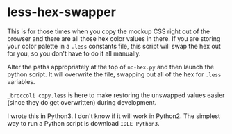 # less-hex-swapper

This is for those times when you copy the mockup CSS right out of the browser and there are all those hex color values in there. If you are storing your color palette in a `.less` constants file, this script will swap the hex out for you, so you don't have to do it all manually.

Alter the paths appropriately at the top of `no-hex.py` and then launch the python script. It will overwrite the file, swapping out all of the hex for `.less` variables.

`_broccoli copy.less` is here to make restoring the unswapped values easier (since they do get overwritten) during development.

I wrote this in Python3. I don't know if it will work in Python2. The simplest way to run a Python script is download `IDLE Python3`.
